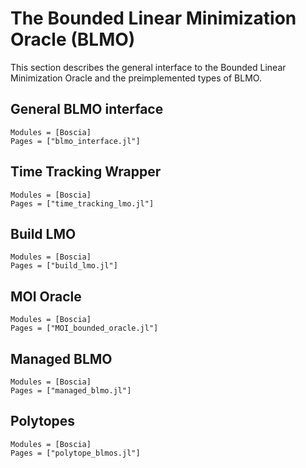 # The Bounded Linear Minimization Oracle (BLMO)

This section describes the general interface to the Bounded Linear Minimization Oracle and the preimplemented types of BLMO.

## General BLMO interface 

```@autodocs
Modules = [Boscia]
Pages = ["blmo_interface.jl"]
```


## Time Tracking Wrapper 

```@autodocs
Modules = [Boscia]
Pages = ["time_tracking_lmo.jl"]
```

## Build LMO

```@autodocs
Modules = [Boscia]
Pages = ["build_lmo.jl"]
```

## MOI Oracle

```@autodocs
Modules = [Boscia]
Pages = ["MOI_bounded_oracle.jl"]

```
## Managed BLMO

```@autodocs
Modules = [Boscia]
Pages = ["managed_blmo.jl"]
```

## Polytopes

```@autodocs
Modules = [Boscia]
Pages = ["polytope_blmos.jl"]
```

